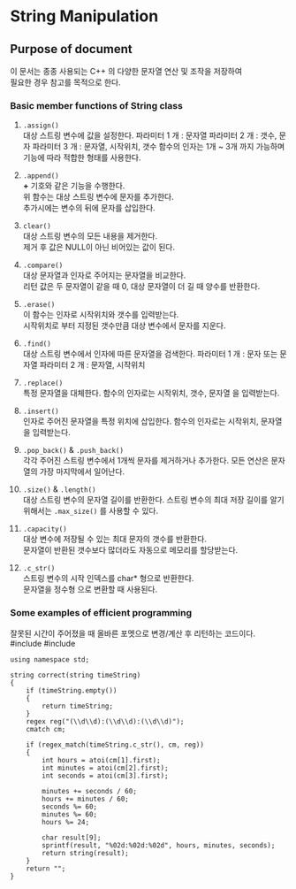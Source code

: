 # String Manipulation  

## Purpose of document  
이 문서는 종종 사용되는 C++ 의 다양한 문자열 연산 및 조작을 저장하여  
필요한 경우 참고를 목적으로 한다.

### Basic member functions of String class
1. `.assign()`  
대상 스트링 변수에 값을 설정한다.
파라미터 1 개 : 문자열
파라미터 2 개 : 갯수, 문자
파라미터 3 개 : 문자열, 시작위치, 갯수
함수의 인자는 1개 ~ 3개 까지 가능하며 기능에 따라 적합한 형태를 사용한다.  

2. `.append()`  
**+** 기호와 같은 기능을 수행한다.  
위 함수는 대상 스트링 변수에 문자를 추가한다.  
추가시에는 변수의 뒤에 문자를 삽입한다.  

3. `clear()`  
대상 스트링 변수의 모든 내용을 제거한다.  
제거 후 값은 NULL이 아닌 비어있는 값이 된다.  

4. `.compare()`  
대상 문자열과 인자로 주어지는 문자열을 비교한다.  
리턴 값은 두 문자열이 같을 때 0, 대상 문자열이 더 길 때 양수를 반환한다.  

5. `.erase()`  
이 함수는 인자로 시작위치와 갯수를 입력받는다.  
시작위치로 부터 지정된 갯수만큼 대상 변수에서 문자를 지운다.  

6. `.find()`  
대상 스트링 변수에서 인자에 따른 문자열을 검색한다.
파라미터 1 개 : 문자 또는 문자열
파라미터 2 개 : 문자열, 시작위치

7. `.replace()`  
특정 문자열을 대체한다. 
함수의 인자로는 시작위치, 갯수, 문자열 을 입력받는다. 

8. `.insert()`  
인자로 주어진 문자열을 특정 위치에 삽입한다. 
함수의 인자로는 시작위치, 문자열 을 입력받는다. 

9. `.pop_back()` & `.push_back()`  
각각 주어진 스트링 변수에서 1개씩 문자를 제거하거나 추가한다. 
모든 연산은 문자열의 가장 마지막에서 일어난다. 

10. `.size()` & `.length()`  
대상 스트링 변수의 문자열 길이를 반환한다. 
스트링 변수의 최대 저장 길이를 알기 위해서는 `.max_size()` 를 사용할 수 있다. 

11. `.capacity()`  
대상 변수에 저장될 수 있는 최대 문자의 갯수를 반환한다.  
문자열이 반환된 갯수보다 많더라도 자동으로 메모리를 할당받는다.  

12. `.c_str()`  
스트링 변수의 시작 인덱스를 char* 형으로 반환한다.  
문자열을 정수형 으로 변환할 때 사용된다. 

### Some examples of efficient programming
잘못된 시간이 주어졌을 때 올바른 포멧으로 변경/계산 후 리턴하는 코드이다. 
    #include <regex>
    #include <string>

    using namespace std;

    string correct(string timeString)
    { 
        if (timeString.empty())
        {
            return timeString;
        }
        regex reg("(\\d\\d):(\\d\\d):(\\d\\d)");
        cmatch cm;

        if (regex_match(timeString.c_str(), cm, reg)) 
        {
            int hours = atoi(cm[1].first);
            int minutes = atoi(cm[2].first);
            int seconds = atoi(cm[3].first);

            minutes += seconds / 60;
            hours += minutes / 60;
            seconds %= 60;
            minutes %= 60;
            hours %= 24; 

            char result[9];    
            sprintf(result, "%02d:%02d:%02d", hours, minutes, seconds);
            return string(result);
        }
        return "";
    }

